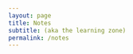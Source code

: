 ```yaml
---
layout: page
title: Notes
subtitle: (aka the learning zone)
permalink: /notes
---
```


<!-- ### Computer Science

[Data Structures](/notes/data-structures)

[Algorithms](/notes/algorithms)

[Programming Paradigms](/notes/paradigms)

### Languages

[JavaScript](/notes/javascript)

### Misc

[Design Problems](/notes/design-problems) -->

